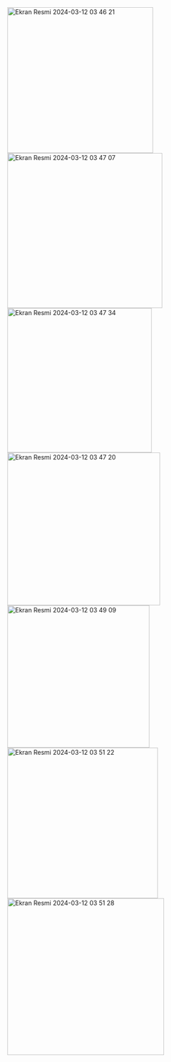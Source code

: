 <img width="331" alt="Ekran Resmi 2024-03-12 03 46 21" src="https://github.com/zullsrgl/SaveTheLocation/assets/101199380/2be67724-b116-4a00-b9e2-7f5752d0b3d7">
<img width="352" alt="Ekran Resmi 2024-03-12 03 47 07" src="https://github.com/zullsrgl/SaveTheLocation/assets/101199380/71866530-9a2c-4e74-ba56-19d4a8e658f0">
<img width="328" alt="Ekran Resmi 2024-03-12 03 47 34" src="https://github.com/zullsrgl/SaveTheLocation/assets/101199380/bf3bfbf7-6e1f-48e3-b3e6-7a1f5f65f812">
<img width="347" alt="Ekran Resmi 2024-03-12 03 47 20" src="https://github.com/zullsrgl/SaveTheLocation/assets/101199380/5990e2a8-1ef6-4c00-935d-186ef4d4c24c">
<img width="323" alt="Ekran Resmi 2024-03-12 03 49 09" src="https://github.com/zullsrgl/SaveTheLocation/assets/101199380/a27dd9e4-b128-451b-af72-a1dcf0e38156">
<img width="342" alt="Ekran Resmi 2024-03-12 03 51 22" src="https://github.com/zullsrgl/SaveTheLocation/assets/101199380/cdeb2ce0-71e0-45a4-acf9-1b65e514d2f4">
<img width="356" alt="Ekran Resmi 2024-03-12 03 51 28" src="https://github.com/zullsrgl/SaveTheLocation/assets/101199380/e22dd0df-cac9-4190-8ada-6e61e9b28732">
